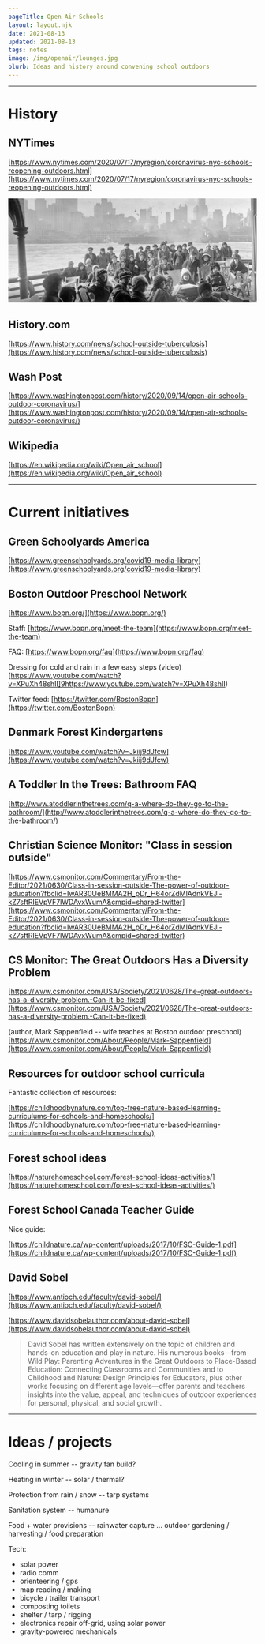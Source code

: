 ```yaml
---
pageTitle: Open Air Schools
layout: layout.njk
date: 2021-08-13
updated: 2021-08-13
tags: notes 
image: /img/openair/lounges.jpg
blurb: Ideas and history around convening school outdoors
---
```


---

# History

## NYTimes

[https://www.nytimes.com/2020/07/17/nyregion/coronavirus-nyc-schools-reopening-outdoors.html](https://www.nytimes.com/2020/07/17/nyregion/coronavirus-nyc-schools-reopening-outdoors.html)

![](/img/openair/converted_ferry.png)

## History.com

[https://www.history.com/news/school-outside-tuberculosis](https://www.history.com/news/school-outside-tuberculosis)

## Wash Post

[https://www.washingtonpost.com/history/2020/09/14/open-air-schools-outdoor-coronavirus/](https://www.washingtonpost.com/history/2020/09/14/open-air-schools-outdoor-coronavirus/)

## Wikipedia

[https://en.wikipedia.org/wiki/Open_air_school](https://en.wikipedia.org/wiki/Open_air_school)

---

# Current initiatives 

## Green Schoolyards America

[https://www.greenschoolyards.org/covid19-media-library](https://www.greenschoolyards.org/covid19-media-library)

## Boston Outdoor Preschool Network

[https://www.bopn.org/](https://www.bopn.org/)

Staff: [https://www.bopn.org/meet-the-team](https://www.bopn.org/meet-the-team)

FAQ: [https://www.bopn.org/faq](https://www.bopn.org/faq)

Dressing for cold and rain in a few easy steps (video) [https://www.youtube.com/watch?v=XPuXh48shII]9https://www.youtube.com/watch?v=XPuXh48shII)

Twitter feed: [https://twitter.com/BostonBopn](https://twitter.com/BostonBopn)

## Denmark Forest Kindergartens

[https://www.youtube.com/watch?v=Jkiij9dJfcw](https://www.youtube.com/watch?v=Jkiij9dJfcw)

## A Toddler In the Trees: Bathroom FAQ

[http://www.atoddlerinthetrees.com/q-a-where-do-they-go-to-the-bathroom/](http://www.atoddlerinthetrees.com/q-a-where-do-they-go-to-the-bathroom/)

## Christian Science Monitor: "Class in session outside"

[https://www.csmonitor.com/Commentary/From-the-Editor/2021/0630/Class-in-session-outside-The-power-of-outdoor-education?fbclid=IwAR30UeBMMA2H_pDr_H64orZdMlAdnkVEJl-kZ7sftRIEVpVF7lWDAvxWumA&cmpid=shared-twitter](https://www.csmonitor.com/Commentary/From-the-Editor/2021/0630/Class-in-session-outside-The-power-of-outdoor-education?fbclid=IwAR30UeBMMA2H_pDr_H64orZdMlAdnkVEJl-kZ7sftRIEVpVF7lWDAvxWumA&cmpid=shared-twitter)

## CS Monitor: The Great Outdoors Has a Diversity Problem

[https://www.csmonitor.com/USA/Society/2021/0628/The-great-outdoors-has-a-diversity-problem.-Can-it-be-fixed](https://www.csmonitor.com/USA/Society/2021/0628/The-great-outdoors-has-a-diversity-problem.-Can-it-be-fixed)

(author, Mark Sappenfield -- wife teaches at Boston outdoor preschool) [https://www.csmonitor.com/About/People/Mark-Sappenfield](https://www.csmonitor.com/About/People/Mark-Sappenfield)

## Resources for outdoor school curricula

Fantastic collection of resources:

[https://childhoodbynature.com/top-free-nature-based-learning-curriculums-for-schools-and-homeschools/](https://childhoodbynature.com/top-free-nature-based-learning-curriculums-for-schools-and-homeschools/)

## Forest school ideas

[https://naturehomeschool.com/forest-school-ideas-activities/](https://naturehomeschool.com/forest-school-ideas-activities/)

## Forest School Canada Teacher Guide

Nice guide:

[https://childnature.ca/wp-content/uploads/2017/10/FSC-Guide-1.pdf](https://childnature.ca/wp-content/uploads/2017/10/FSC-Guide-1.pdf)

## David Sobel

[https://www.antioch.edu/faculty/david-sobel/](https://www.antioch.edu/faculty/david-sobel/)

[https://www.davidsobelauthor.com/about-david-sobel](https://www.davidsobelauthor.com/about-david-sobel)

> David Sobel has written extensively on the topic of children and hands-on education and play in nature. His numerous books—from Wild Play: Parenting Adventures in the Great Outdoors to Place-Based Education: Connecting Classrooms and Communities and to Childhood and Nature: Design Principles for Educators, plus other works focusing on different age levels—offer parents and teachers insights into the value, appeal, and techniques of outdoor experiences for personal, physical, and social growth.

---

# Ideas / projects

Cooling in summer -- gravity fan build?

Heating in winter -- solar / thermal?

Protection from rain / snow -- tarp systems

Sanitation system -- humanure

Food + water provisions -- rainwater capture ... outdoor gardening / harvesting / food preparation

Tech:

- solar power
- radio comm
- orienteering / gps
- map reading / making
- bicycle / trailer transport
- composting toilets
- shelter / tarp / rigging
- electronics repair off-grid, using solar power
- gravity-powered mechanicals



